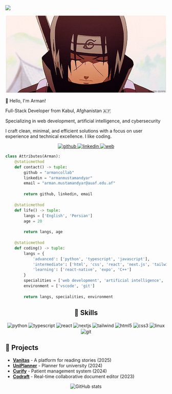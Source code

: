 ![](https://komarev.com/ghpvc/?username=Armancollab&color=blueviolet)

<p align="center">
    <img src="assets/ItachiUchiha.gif" alt="Itachi Uchiha" />
  </a>
</p>

<p align="left">👋 Hello, I'm Arman!</p>
<p align="left">Full-Stack Developer from Kabul, Afghanistan 🇦🇫</p>
<p align="left">Specializing in web development, artificial intelligence, and cybersecurity</p>
<p align="left">I craft clean, minimal, and efficient solutions with a focus on user experience and technical excellence. I like coding.</p>

<div align="center">
  <a href="https://github.com/armancollab">
    <img width="48" height="48" src="https://img.icons8.com/fluency/48/github.png" alt="github"/>
  </a>
  <a href="https://linkedin.com/in/armanmustamandyar">
    <img width="48" height="48" src="https://img.icons8.com/fluency/48/linkedin.png" alt="linkedin"/>
  </a>
  <a href="https://ar0.vercel.app">
    <img width="48" height="48" src="https://img.icons8.com/fluency/48/web.png" alt="web"/>
  </a>
</div>

```python
class Attributes(Arman):
    @staticmethod
    def contact() -> tuple:
        github = "armancollab"
        linkedin = "armanmustamandyar"
        email = "arman.mustamandyar@auaf.edu.af"

        return github, linkedin, email

    @staticmethod
    def life() -> tuple:
        langs = ['English', 'Persian']
        age = 20

        return langs, age

    @staticmethod
    def coding() -> tuple:
        langs = {
            'advanced': ['python', 'typescript', 'javascript'],
            'intermediate': ['html', 'css', 'react', 'next.js', 'tailwind'],
            'learning': ['react-native', 'expo', 'C++']
        }
        specialities = ['web development', 'artificial intelligence', 'cybersecurity', 'linux']
        environment = ['vscode', 'git']

        return langs, specialities, environment
```

<h2 align="center">🚀 Skills</h2>
<p align="center">
  <img src="https://cdn.jsdelivr.net/gh/devicons/devicon/icons/python/python-original.svg" alt="python" width="45" height="45" align="center" />
  <img src="https://cdn.jsdelivr.net/gh/devicons/devicon/icons/typescript/typescript-original.svg" alt="typescript" width="45" height="45" align="center" />
  <img src="https://cdn.jsdelivr.net/gh/devicons/devicon/icons/react/react-original.svg" alt="react" width="45" height="45" align="center" />
  <img src="https://cdn.jsdelivr.net/gh/devicons/devicon/icons/nextjs/nextjs-original.svg" alt="nextjs" width="45" height="45" align="center" />
  <img src="https://cdn.jsdelivr.net/gh/devicons/devicon@latest/devicon.min.css" alt="tailwind" width="45" height="45" align="center" />
  <img src="https://cdn.jsdelivr.net/gh/devicons/devicon/icons/html5/html5-original.svg" alt="html5" width="45" height="45" align="center" />
  <img src="https://cdn.jsdelivr.net/gh/devicons/devicon/icons/css3/css3-original.svg" alt="css3" width="45" height="45" align="center" />
  <img src="https://cdn.jsdelivr.net/gh/devicons/devicon/icons/linux/linux-original.svg" alt="linux" width="45" height="45" align="center" />
  <img src="https://cdn.jsdelivr.net/gh/devicons/devicon/icons/git/git-original.svg" alt="git" width="45" height="45" align="center" />
</p>

## 🚀 Projects

- **[Vanitas](https://vanitaas.vercel.app)** - A platform for reading stories (2025)
- **[UniPlanner](https://uniplanner.vercel.app)** - Planner for university (2024)
- **[Curify](https://curify.vercel.app)** - Patient management system (2024)
- **[Codraft](https://codraft.vercel.app)** - Real-time collaborative document editor (2023)

<div align="center">
  <img src="https://github-readme-stats.vercel.app/api?username=Armancollab&show_icons=true&theme=radical" alt="GitHub stats">
</div>
